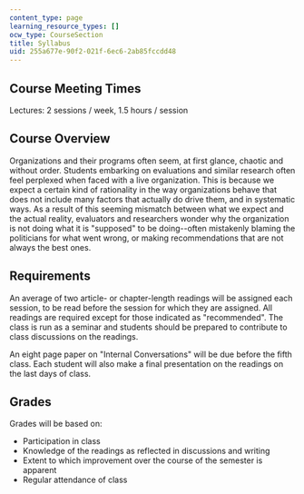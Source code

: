```yaml
---
content_type: page
learning_resource_types: []
ocw_type: CourseSection
title: Syllabus
uid: 255a677e-90f2-021f-6ec6-2ab85fccdd48
---
```


Course Meeting Times
--------------------

Lectures: 2 sessions / week, 1.5 hours / session

Course Overview
---------------

Organizations and their programs often seem, at first glance, chaotic and without order. Students embarking on evaluations and similar research often feel perplexed when faced with a live organization. This is because we expect a certain kind of rationality in the way organizations behave that does not include many factors that actually do drive them, and in systematic ways. As a result of this seeming mismatch between what we expect and the actual reality, evaluators and researchers wonder why the organization is not doing what it is "supposed" to be doing--often mistakenly blaming the politicians for what went wrong, or making recommendations that are not always the best ones.

Requirements
------------

An average of two article- or chapter-length readings will be assigned each session, to be read before the session for which they are assigned. All readings are required except for those indicated as "recommended". The class is run as a seminar and students should be prepared to contribute to class discussions on the readings.

An eight page paper on "Internal Conversations" will be due before the fifth class. Each student will also make a final presentation on the readings on the last days of class.

Grades
------

Grades will be based on:

*   Participation in class
*   Knowledge of the readings as reflected in discussions and writing
*   Extent to which improvement over the course of the semester is apparent
*   Regular attendance of class